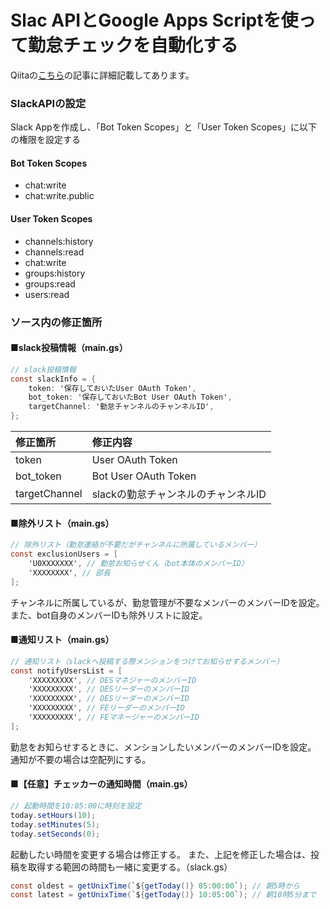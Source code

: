 # Slac APIとGoogle Apps Scriptを使って勤怠チェックを自動化する

Qiitaの[こちら]()の記事に詳細記載してあります。


### SlackAPIの設定
Slack Appを作成し、「Bot Token Scopes」と「User Token Scopes」に以下の権限を設定する

#### Bot Token Scopes
- chat:write
- chat:write.public


#### User Token Scopes
* channels:history
* channels:read
* chat:write
* groups:history
* groups:read
* users:read

### ソース内の修正箇所
#### ■slack投稿情報（main.gs）
```javaScript:main.gs
// slack投稿情報
const slackInfo = {
	token: '保存しておいたUser OAuth Token',
	bot_token: '保存しておいたBot User OAuth Token',
	targetChannel: '勤怠チャンネルのチャンネルID',
};
```
| 修正箇所 | 修正内容 |
|:-|:-|
|token |User OAuth Token|
|bot_token|Bot User OAuth Token|
|targetChannel|slackの勤怠チャンネルのチャンネルID|



#### ■除外リスト（main.gs）
```javaScript:main.gs
// 除外リスト（勤怠連絡が不要だがチャンネルに所属しているメンバー）
const exclusionUsers = [
	'U0XXXXXXX', // 勤怠お知らせくん（bot本体のメンバーID）
	'XXXXXXXX', // 部長
];
```
チャンネルに所属しているが、勤怠管理が不要なメンバーのメンバーIDを設定。
また、bot自身のメンバーIDも除外リストに設定。

#### ■通知リスト（main.gs）
```javaScript:main.gs
// 通知リスト（slackへ投稿する際メンションをつけてお知らせするメンバー）
const notifyUsersList = [
	'XXXXXXXXX', // DESマネジャーのメンバーID
	'XXXXXXXXX', // DESリーダーのメンバーID
	'XXXXXXXXX', // DESリーダーのメンバーID
	'XXXXXXXXX', // FEリーダーのメンバーID
	'XXXXXXXXX', // FEマネージャーのメンバーID
];
```
勤怠をお知らせするときに、メンションしたいメンバーのメンバーIDを設定。
通知が不要の場合は空配列にする。


#### ■【任意】チェッカーの通知時間（main.gs）

```javaScript:main.gs
// 起動時間を10:05:00に時刻を設定
today.setHours(10);
today.setMinutes(5);
today.setSeconds(0);
```
起動したい時間を変更する場合は修正する。
また、上記を修正した場合は、投稿を取得する範囲の時間も一緒に変更する。（slack.gs）

```javaScript:main.gs
const oldest = getUnixTime(`${getToday()} 05:00:00`); // 朝5時から
const latest = getUnixTime(`${getToday()} 10:05:00`); // 朝10時5分まで

```
